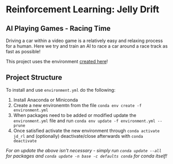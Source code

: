 # Reinforcement Learning: Jelly Drift
## AI Playing Games - Racing Time
Driving a car within a video game is a relatively easy and relaxing process for a human.
Here we try and train an AI to race a car around a race track as fast as possible!

This project uses the environment [created here](https://github.com/EuclideanEncabulator/gym-jd)!

## Project Structure
To install and use `environment.yml` do the following:
1. Install Anaconda or Miniconda
2. Create a new environemtn from the file `conda env create -f environment.yml`
3. When packages need to be added or modified update the `environment.yml` file and run `conda env update -f environment.yml --prune`
4. Once satisfied activate the new environment through `conda activate jd_rl` and (optionally) deactivate/close afterwards with `conda deactivate`

*For an update the above isn't necessary - simply run `conda update --all` for packages and `conda update -n base -c defaults conda` for conda itself!*
